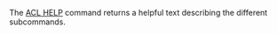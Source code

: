 The [ACL HELP](/commands/acl-help) command returns a helpful text describing the different
subcommands.

